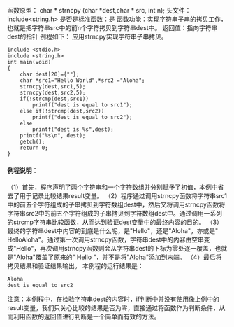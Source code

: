 函数原型： char * strncpy (char *dest,char * src, int n);
头文件：include<string.h>
是否是标准函数：是
函数功能：实现字符串子串的拷贝工作，也就是把字符串src中的前n个字符拷贝到字符串dest中。
返回值：指向字符串dest的指针
例程如下： 应用strncpy实现字符串子串拷贝。
```  
include <stdio.h> 
include <string.h> 
int main(void) 
{ 
    char dest[20]={""};
    char *src1="Hello World",*src2 ="Aloha";
    strncpy(dest,src1,5);
    strncpy(dest,src2,5);
    if(!strcmp(dest,src1))
        printf("dest is equal to src1");
    else if(!strcmp(dest,src2))
        printf("dest is equal to src2");
    else
        printf("dest is %s",dest);
    printf("%s\n", dest);
    getch();
    return 0;
}
```
#### 例程说明：
（1）首先，程序声明了两个字符串和一个字符数组并分别赋予了初值，本例中省去了用于记录比较结果result变量。
（2）程序通过调用strncpy函数将字符串src1中的前五个字符组成的子串拷贝到字符数组dest中，然后又将调用strncpy函数将字符串src2中的前五个字符组成的子串拷贝到字符数组dest中。通过调用一系列的strcmp字符串比较函数，从而达到验证dest变量中的最终内容的目的。
（3）最终的字符串dest中内容的到底是什么呢，是"Hello"，还是"Aloha"，亦或是" HelloAloha"。通过第一次调用strncpy函数，字符串dest中的内容由空串变成"Hello"，再次调用strncpy函数则会从字符串dest的下标为零处逐一覆盖，也就是"Aloha"覆盖了原来的" Hello "，并不是将"Aloha"添加到末端。
（4）最后将拷贝结果和验证结果输出。
本例程的运行结果是：
```  
Aloha
dest is equal to src2 
```
注意：本例程中，在检验字符串dest的内容时，if判断中并没有使用像上例中的result变量，我们只关心比较的结果是否为零，直接通过将函数作为判断条件，从而利用函数的返回值进行判断是一个简单而有效的方法。